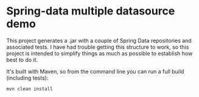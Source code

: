 Spring-data multiple datasource demo
====================================

This project generates a .jar with a couple of Spring Data repositories and associated tests. 
I have had trouble getting this structure to work, so this project is intended to simplify 
things as much as possible to establish how best to do it.

It's built with Maven, so from the command line you can run a full build (including tests):

    mvn clean install

